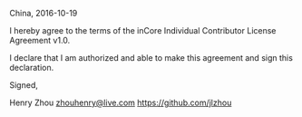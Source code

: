 China, 2016-10-19

I hereby agree to the terms of the inCore Individual Contributor License Agreement v1.0.

I declare that I am authorized and able to make this agreement and sign this declaration.

Signed,

Henry Zhou zhouhenry@live.com https://github.com/jlzhou
